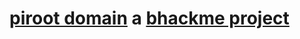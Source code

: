 # [piroot domain](https://www.raspberrypi.org/documentation/linux/usage/root.md) a [bhackme project](https://beechains.github.io/bhackme/)
